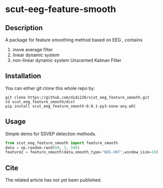 # scut-eeg-feature-smooth

## Description

A package for  feature smoothing method based on EEG , contains 

1. move average filter
2. linear dynamic system
3. non-linear dynamic system Unscented Kalman Filter



## Installation

You can either git clone this whole repo by:

```
git clone https://github.com/didi226/scut_eeg_feature_smooth.git
cd scut_eeg_feature_smooth/dist
pip install scut_eeg_feature_smooth-0.0.1-py3-none-any.whl
```

## Usage

Simple demo for SSVEP detection methods.

```python
from scut_eeg_feature_smooth import feature_smooth
data = np.random.rand(60, 3, 500)
feature2 = feature_smooth(data,smooth_type="NDS-UKF",window_size=10)
```

## Cite 

The related article has not yet been published.